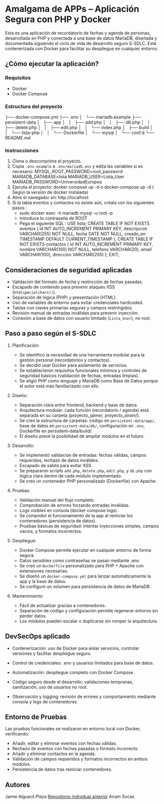 #  Amalgama de APPs – Aplicación Segura con PHP y Docker

Esta es una aplicación de recordatorio de fechas y agenda de personas, desarrollada en PHP y conectada a una base de datos MariaDB, diseñada y documentada siguiendo el ciclo de vida de desarrollo seguro S-SDLC. 
Está contenerizada con Docker para facilitar su despliegue en cualquier entorno.

##  ¿Cómo ejecutar la aplicación?

###  Requisitos

- Docker
- Docker Compose

###  Estructura del proyecto

├── docker-compose.yml
├── .env
│   └── mariadb.example
├── persistent-data
│   ├── app
│   │   ├── add.php
│   │   ├── db.php
│   │   ├── delete.php
│   │   ├── edit.php
│   │   └── index.php
│   ├── build
│   │   └── lista-php
│   │       └── Dockerfile
│   └── mysql
│       └── conf.d
└── README.md

###  Instrucciones

1. Clona o descomprime el proyecto.
2. Copia `.env.example` a `.env/mariadb.env` y edita las variables si es necesario:
   MYSQL_ROOT_PASSWORD=root_password
   MARIADB_DATABASE=lista
   MARIADB_USER=Lista_User
   MARIADB_PASSWORD=UniversidadEuropea
3. Ejecuta el proyecto:
   docker compose up -d o docker-compose up -d ( Según la versión de docker instalada)
4. Abre el navegador en: http://localhost
5. Si la tabla eventos y contactos no existe aún, créala con los siguientes pasos :
   - sudo docker exec -it mariadb mysql -u root -p
   - Introduce tu contraseña de ROOT
   - Pega el siguiente SQL :
     USE lista;
     CREATE TABLE IF NOT EXISTS eventos (
         id INT AUTO_INCREMENT PRIMARY KEY,
         descripcion VARCHAR(255) NOT NULL,
         fecha DATE NOT NULL,
         creado_en TIMESTAMP DEFAULT CURRENT_TIMESTAMP
    );
     CREATE TABLE IF NOT EXISTS contactos (
         id INT AUTO_INCREMENT PRIMARY KEY,
         nombre VARCHAR(100) NOT NULL,
         telefono VARCHAR(20),
         email VARCHAR(100),
         direccion VARCHAR(255)
    );
    EXIT;

## Consideraciones de seguridad aplicadas

- Validación del formato de fecha y restricción de fechas pasadas.
- Escapado de contenido para prevenir ataques XSS (`htmlspecialchars()`).
- Separación de lógica (PHP) y presentación (HTML).
- Uso de variables de entorno para evitar credenciales hardcoded.
- Tablas con claves primarias seguras y campos restringidos.
- Revisión manual de entradas inválidas para prevenir inyección.
- Conexión a base de datos con usuario limitado (`Lista_User`), no root.

## Paso a paso según el S-SDLC

1. Planificación:
    - Se identificó la necesidad de una herramienta modular para la gestión personal (recordatorios y contactos).
    - Se decidió usar Docker para aislamiento de servicios.
    - Se establecieron requisitos funcionales mínimos y controles de seguridad básicos (validación de fechas, entradas limpias).
    - Se eligió PHP como lenguaje y MariaDB como Base de Datos porque el autor está más familiarizado con ello.

2. Diseño:
    - Separación clara entre frontend, backend y base de datos.
    - Arquitectura modular: cada función (recordatorio / agenda) está separada en su carpeta (proyecto_jaime/, proyecto_airam/).
    - Se creó la estructura de carpetas: código en `persistent-data/app/`, base de datos en `persistent-data/db/`, configuración en `.env`, Dockerfile en persistent-data/build/.
    - El diseño prevé la posibilidad de ampliar módulos en el futuro.

3. Desarrollo:
    - Se implementó validación de entradas: fechas válidas, campos requeridos, rechazo de datos inválidos.
    - Escapado de salida para evitar XSS.
    - Se prepararon scripts `add.php`, `delete.php`, `edit.php`, y `db.php` con lógica clara dentro de cada módulo implementado.
    - Se creó un contenedor PHP personalizado (Dockerfile) con Apache.

4. Pruebas:
    - Validación manual del flujo completo.
    - Comprobación de errores forzando entradas inválidas.
    - Logs visibles en consola (docker compose logs).
    - Se comprobó el funcionamiento de la app al reiniciar los contenedores (persistencia de datos).
    - Pruebas básicas de seguridad: intentar inyecciones simples, campos vacíos, y formatos incorrectos.

5. Despliegue:
    - Docker Compose permite ejecutar en cualquier entorno de forma segura.
    - Datos sensibles como contraseñas se pasan mediante .env.
    - Se creó un `Dockerfile` personalizado para PHP + Apache con extensiones necesarias.
    - Se diseñó un `docker-compose.yml` para lanzar automáticamente la app y la base de datos.
    - Se configuró un volumen para persistencia de datos de MariaDB.

6. Mantenimiento:
    - Fácil de actualizar gracias a contenedores.
    - Separación de código y configuración permite regenerar entorno sin perder datos.
    - Los módulos pueden escalar o duplicarse sin romper la arquitectura.

## DevSecOps aplicado

- Contenerización: uso de Docker para aislar servicios, controlar versiones y facilitar despliegue seguro.

- Control de credenciales: .env y usuarios limitados para base de datos.

- Automatización: despliegue completo con Docker Compose.

- Código seguro desde el desarrollo: validaciones tempranas, sanitización, uso de usuarios no root.

- Observación y logging: revisión de errores y comportamiento mediante consola y logs de contenedores.

## Entorno de Pruebas

Las pruebas funcionales se realizaron en entorno local con Docker, verificando:

- Añadir, editar y eliminar eventos con fechas válidas.
- Rechazo de eventos con fechas pasadas o formato incorrecto.
- Añadir y eliminar contactos en la agenda.
- Validación de campos requeridos y formatos incorrectos en ambos módulos.
- Persistencia de datos tras reiniciar contenedores.

## Autores 

Jaime Alguacil Plaza
  [Repositorio individual anterior](https://github.com/Waksford/recordatorio-fechas)
Airam Socas 
